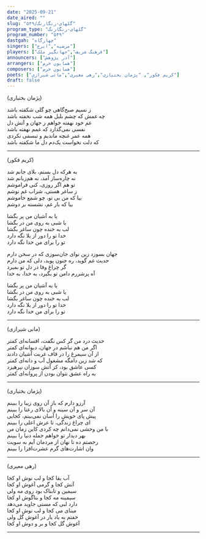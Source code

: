 ```yaml
---
date: "2025-09-21"
date_aired: ""
slug: "گلهای-رنگارنگ/۵۴۹"
program_type: "گلهای-رنگارنگ"
program_number: "۵۴۹"
dastgah: "چهارگاه"
singers: ["مرضیه","ایرج"]
players: ["فرهنگ شریف","جهانگیر ملک"]
announcers: ["آذر پژوهش"]
arrangers: ["همایون خرم"]
composers: ["همایون خرم"]
poets: ["کریم فکور", "پژمان بختیاری","رهی معیری","مانی شیرازی"]
draft: false
---
```


(پژمان بختیاری)

ز نسیم صبح‌گاهی چو گلی شکفته باشد  
چه غمش که چشم بلبل همه شب نخفته باشد  
غم خود نهفته خواهم ز جهان و آتش دل  
نفسی نمی‌گذارد که غمم نهفته باشد  
همه عمر غنچه ماندیم و تبسمی نکردی  
که دلت نخواست یک‌دم دل ما شکفته باشد

---

(کریم فکور)

به هرکه دل بستم، بلای جانم شد  
نه چاره‌ساز آمد، نه هم‌زبانم شد  
تو هم اگر روزی، کنی فراموشم  
ز ساغر هستی، شراب غم نوشم  
بیا که من بی تو، چو شمع خاموشم  
بیا که بار غم، نشسته بر دوشم  

یا به آشیان من پر بگشا  
یا شبی به روی من در بگشا  
لب به خنده چون ساغر بگشا  
خدا تو را دور از بلا نگه دارد  
تو را برای من خدا نگه دارد  

جهان بسوزد زین نوای جان‌سوزی که در سخن دارم  
حدیث غم گوید، ره جنون پوید، دلی که من دارم  
گر چراغ وفا در دل تو بمیرد  
آه پرشررم دامن تو بگیرد، به خدا، به خدا  

یا به آشیان من پر بگشا  
یا شبی به روی من در بگشا  
لب به خنده چون ساغر بگشا  
خدا تو را دور از بلا نگه دارد  
تو را برای من خدا نگه دارد

---

(مانی شیرازی)

حدیث درد من گر کس نگفت، افسانه‌ای کمتر  
اگر من هم نباشم در جهان، دیوانه‌ای کمتر  
از آن سیمرغ را در قاف غربت آشیان دادند  
که شد زین دامگه مشغول آب و دانه‌ای کمتر  
کسی عاشق بود، کز آتش سوزان نپرهیزد  
به راه عشق نتوان بودن از پروانه‌ای کمتر

---

(پژمان بختیاری)

آرزو دارم که باز آن روی زیبا را ببینم  
آن سر و آن سینه و آن بالای رعنا را ببینم  
پیش پای خویش را آسان نمی‌بینم، کجایی  
ای چراغ زندگی، تا عرش اعلی را ببینم  
با من وحشی نمی‌دانم چه کردی کاین زمان من  
بهر دیدار تو خواهم جمله دنیا را ببینم  
رخصتم ده تا نهان از مردمان آیم به سویت  
وان اشارت‌های گرم عشرت‌افزا را ببینم

---

(رهی معیری)

آب بقا کجا و لب نوش او کجا  
آتش کجا و گرمی آغوش او کجا  
سیمین و تابناک بود روی مه ولی  
سیمینه مه کجا و بناگوش او کجا  
دارد لبی که مستی جاوید می‌دهد  
مینای می کجا و لب نوش او کجا  
خفتم به یاد یار در آغوش گل ولی  
آغوش گل کجا و بر و دوش او کجا

---